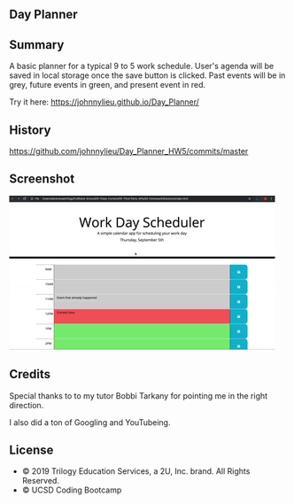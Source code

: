 ## Day Planner

## Summary

A basic planner for a typical 9 to 5 work schedule. User's agenda will be saved in local storage once the save button is clicked. Past events will be in grey, future events in green, and present event in red.

Try it here: https://johnnylieu.github.io/Day_Planner/

## History

https://github.com/johnnylieu/Day_Planner_HW5/commits/master

## Screenshot

![Day Planner](05-third-party-apis-homework-demo.gif)

## Credits
Special thanks to to my tutor Bobbi Tarkany for pointing me in the right direction.

I also did a ton of Googling and YouTubeing.

## License
 
* © 2019 Trilogy Education Services, a 2U, Inc. brand. All Rights Reserved.
* © UCSD Coding Bootcamp
